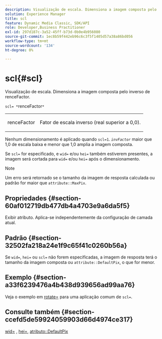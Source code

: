 ```yaml
---
description: Visualização de escala. Dimensiona a imagem composta pelo inverso de renceFactor.
solution: Experience Manager
title: scl
feature: Dynamic Media Classic, SDK/API
role: Developer,Business Practitioner
exl-id: 297d187c-3a52-45ff-b73d-0b0e4b956080
source-git-commit: 1ec8b59f442eb96c6c3f5f1405d57a38a86bd056
workflow-type: tm+mt
source-wordcount: '134'
ht-degree: 0%

---
```


# scl{#scl}

Visualização de escala. Dimensiona a imagem composta pelo inverso de renceFactor.

`scl= *`renceFactor`*`

<table id="simpletable_A09F5EECAC2B4E0F8633D71C6AD36D8D"> 
 <tr class="strow"> 
  <td class="stentry"> <p><span class="varname"> renceFactor</span> </p> </td> 
  <td class="stentry"> <p>Fator de escala inverso (real superior a 0,0). </p></td> 
 </tr> 
</table>

Nenhum dimensionamento é aplicado quando `scl=1`. *`invFactor`* maior que 1,0 de escala baixa e menor que 1,0 amplia a imagem composta.

Se `scl=` for especificado, e `wid=` e/ou `hei=` também estiverem presentes, a imagem será cortada para `wid=` e/ou `hei=` após o dimensionamento.

>[!NOTE]
>
>Um erro será retornado se o tamanho da imagem de resposta calculada ou padrão for maior que `attribute::MaxPix`.

## Propriedades {#section-60af012719db477db4a4703e9a6da5f5}

Exibir atributo. Aplica-se independentemente da configuração de camada atual.

## Padrão {#section-32502fa218a24e1f9c65f41c0260b56a}

Se `wid=`, `hei=` ou `scl=` não forem especificadas, a imagem de resposta terá o tamanho da imagem composta ou `attribute::DefaultPix`, o que for menor.

## Exemplo {#section-a33f6239476a4b438d939656ad99aa76}

Veja o exemplo em [rotate=](../../../../../is-api/http-ref/image-serving-api-ref/c-http-protocol-reference/c-command-reference/r-rotate.md#reference-12abb086635546ec9ec2e1a793dc1096) para uma aplicação comum de `scl=`.

## Consulte também {#section-ccefd5de59924059903d66d4974ce317}

[wid=](../../../../../is-api/http-ref/image-serving-api-ref/c-http-protocol-reference/c-command-reference/r-is-http-wid.md#reference-bfeadcb67bf4485f851eb21345527e47) ,  [hei=](../../../../../is-api/http-ref/image-serving-api-ref/c-http-protocol-reference/c-command-reference/r-is-http-hei.md#reference-6d6f556ccc0e4b98a815e8a5c1944a96),  [atributo::DefaultPix](../../../../../is-api/image-catalog/image-serving-api-ref/c-image-catalog-reference/c-attributes-reference/r-defaultpix.md#reference-996b2c22b30f4fd9b970c84063306df1)
